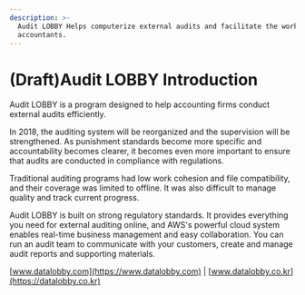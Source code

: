 ```yaml
---
description: >-
  Audit LOBBY Helps computerize external audits and facilitate the work of
  accountants.
---
```


# \(Draft\)Audit LOBBY Introduction

Audit LOBBY is a program designed to help accounting firms conduct external audits efficiently.

In 2018, the auditing system will be reorganized and the supervision will be strengthened. As punishment standards become more specific and accountability becomes clearer, it becomes even more important to ensure that audits are conducted in compliance with regulations.

Traditional auditing programs had low work cohesion and file compatibility, and their coverage was limited to offline. It was also difficult to manage quality and track current progress.

Audit LOBBY is built on strong regulatory standards. It provides everything you need for external auditing online, and AWS's powerful cloud system enables real-time business management and easy collaboration. You can run an audit team to communicate with your customers, create and manage audit reports and supporting materials.

[www.datalobby.com](https://www.datalobby.com) \| [www.datalobby.co.kr](https://datalobby.co.kr)

